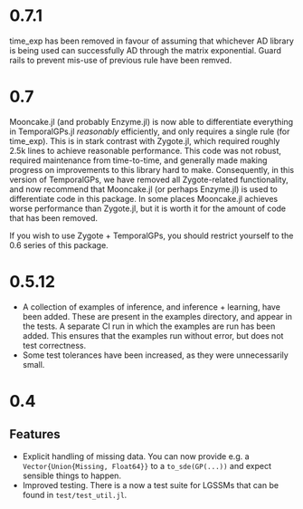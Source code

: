# 0.7.1

time_exp has been removed in favour of assuming that whichever AD library is being used can
successfully AD through the matrix exponential. Guard rails to prevent mis-use of previous
rule have been remved.

# 0.7

Mooncake.jl (and probably Enzyme.jl) is now able to differentiate everything in
TemporalGPs.jl _reasonably_ efficiently, and only requires a single rule (for time_exp).
This is in stark contrast with Zygote.jl, which required roughly 2.5k lines to achieve
reasonable performance. This code was not robust, required maintenance from time-to-time,
and generally made making progress on improvements to this library hard to make.
Consequently, in this version of TemporalGPs, we have removed all Zygote-related
functionality, and now recommend that Mooncake.jl (or perhaps Enzyme.jl) is used to
differentiate code in this package. In some places Mooncake.jl achieves worse performance
than Zygote.jl, but it is worth it for the amount of code that has been removed.

If you wish to use Zygote + TemporalGPs, you should restrict yourself to the 0.6 series of
this package.

# 0.5.12

- A collection of examples of inference, and inference + learning, have been added.
    These are present in the examples directory, and appear in the tests.
    A separate CI run in which the examples are run has been added.
    This ensures that the examples run without error, but does not test correctness.
- Some test tolerances have been increased, as they were unnecessarily small.

# 0.4

## Features
- Explicit handling of missing data. You can now provide e.g. a `Vector{Union{Missing, Float64}}` to a `to_sde(GP(...))` and expect sensible things to happen.
- Improved testing. There is a now a test suite for LGSSMs that can be found in `test/test_util.jl`.
